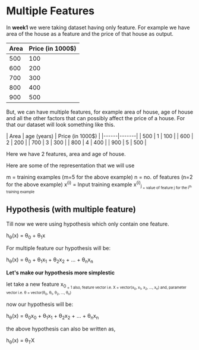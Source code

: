 # Multiple Features

In **week1** we were taking dataset having only feature. For example we have area of the house as a feature and the price of that house as output.

| Area | Price (in 1000$) |
|------|-------|
| 500 | 100 |
| 600 | 200 |
| 700 | 300 |
| 800 | 400 |
| 900 | 500 |


But, we can have multiple features, for example area of house, age of house and all the other factors that can possibly affect the price of a house. For that our dataset will look something like this.

| Area | age (years) | Price (in 1000$) |
|------|-------|
| 500 | 1 | 100 |
| 600 | 2 | 200 |
| 700 | 3 | 300 |
| 800 | 4 | 400 |
| 900 | 5 | 500 |

Here we have 2 features, area and age of house.

Here are some of the representation that we will use

m = training examples (m=5 for the above example)
n = no. of features (n=2 for the above example)
x<sup>(i)</sup> = Input training example
x<sup>(i)</sup><sub>j<sub> = value of feature j for the i<sup>th</sup> training example

## Hypothesis (with multiple feature)

Till now we were using hypothesis which only contain one feature.

h<sub>&theta;</sub>(x) =  &theta;<sub>0</sub> + &theta;<sub>1</sub>x

For multiple feature our hypothesis will be:

h<sub>&theta;</sub>(x) =  &theta;<sub>0</sub> + &theta;<sub>1</sub>x<sub>1</sub> + &theta;<sub>2</sub>x<sub>2</sub> + ... + &theta;<sub>n</sub>x<sub>n</sub>

**Let's make our hypothesis more simplestic**

let take a new feature x<sub>0<sub> = 1
also, feature vector i.e. X = vector(x<sub>0</sub>, x<sub>1</sub>, x<sub>2</sub>, ..., x<sub>n</sub>)
and, parameter vector i.e. &theta; = vector(&theta;<sub>0</sub>, &theta;<sub>1</sub>, &theta;<sub>2</sub>, ..., &theta;<sub>n</sub>)

now our hypothesis will be:

h<sub>&theta;</sub>(x) =  &theta;<sub>0</sub>x<sub>0</sub> + &theta;<sub>1</sub>x<sub>1</sub> + &theta;<sub>2</sub>x<sub>2</sub> + ... + &theta;<sub>n</sub>x<sub>n</sub>

the above hypothesis can also be written as,

h<sub>&theta;</sub>(x) = &theta;<sub>T</sub>X
